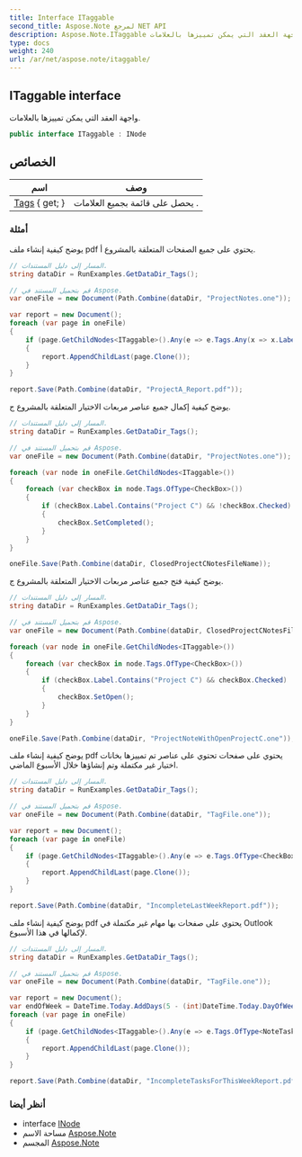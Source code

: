 ```yaml
---
title: Interface ITaggable
second_title: Aspose.Note لمرجع NET API
description: Aspose.Note.ITaggable واجهه المستخدم. واجهة العقد التي يمكن تمييزها بالعلامات.
type: docs
weight: 240
url: /ar/net/aspose.note/itaggable/
---
```

## ITaggable interface

واجهة العقد التي يمكن تمييزها بالعلامات.

```csharp
public interface ITaggable : INode
```

## الخصائص

| اسم | وصف |
| --- | --- |
| [Tags](../../aspose.note/itaggable/tags/) { get; } | يحصل على قائمة بجميع العلامات . |

### أمثلة

يوضح كيفية إنشاء ملف pdf يحتوي على جميع الصفحات المتعلقة بالمشروع أ.

```csharp
// المسار إلى دليل المستندات.
string dataDir = RunExamples.GetDataDir_Tags();

// قم بتحميل المستند في Aspose.
var oneFile = new Document(Path.Combine(dataDir, "ProjectNotes.one"));

var report = new Document();
foreach (var page in oneFile)
{
    if (page.GetChildNodes<ITaggable>().Any(e => e.Tags.Any(x => x.Label.Contains("Project A"))))
    {
        report.AppendChildLast(page.Clone());
    }
}

report.Save(Path.Combine(dataDir, "ProjectA_Report.pdf"));
```

يوضح كيفية إكمال جميع عناصر مربعات الاختيار المتعلقة بالمشروع ج.

```csharp
// المسار إلى دليل المستندات.
string dataDir = RunExamples.GetDataDir_Tags();

// قم بتحميل المستند في Aspose.
var oneFile = new Document(Path.Combine(dataDir, "ProjectNotes.one"));

foreach (var node in oneFile.GetChildNodes<ITaggable>())
{
    foreach (var checkBox in node.Tags.OfType<CheckBox>())
    {
        if (checkBox.Label.Contains("Project C") && !checkBox.Checked)
        {
            checkBox.SetCompleted();
        }
    }
}

oneFile.Save(Path.Combine(dataDir, ClosedProjectCNotesFileName));
```

يوضح كيفية فتح جميع عناصر مربعات الاختيار المتعلقة بالمشروع ج.

```csharp
// المسار إلى دليل المستندات.
string dataDir = RunExamples.GetDataDir_Tags();

// قم بتحميل المستند في Aspose.
var oneFile = new Document(Path.Combine(dataDir, ClosedProjectCNotesFileName));

foreach (var node in oneFile.GetChildNodes<ITaggable>())
{
    foreach (var checkBox in node.Tags.OfType<CheckBox>())
    {
        if (checkBox.Label.Contains("Project C") && checkBox.Checked)
        {
            checkBox.SetOpen();
        }
    }
}

oneFile.Save(Path.Combine(dataDir, "ProjectNoteWithOpenProjectC.one"));
```

يوضح كيفية إنشاء ملف pdf يحتوي على صفحات تحتوي على عناصر تم تمييزها بخانات اختيار غير مكتملة وتم إنشاؤها خلال الأسبوع الماضي.

```csharp
// المسار إلى دليل المستندات.
string dataDir = RunExamples.GetDataDir_Tags();

// قم بتحميل المستند في Aspose.
var oneFile = new Document(Path.Combine(dataDir, "TagFile.one"));

var report = new Document();
foreach (var page in oneFile)
{
    if (page.GetChildNodes<ITaggable>().Any(e => e.Tags.OfType<CheckBox>().Any(x => !x.Checked && DateTime.UtcNow.Subtract(TimeSpan.FromDays(7)) <= x.CreationTime)))
    {
        report.AppendChildLast(page.Clone());
    }
}

report.Save(Path.Combine(dataDir, "IncompleteLastWeekReport.pdf"));
```

يوضح كيفية إنشاء ملف pdf يحتوي على صفحات بها مهام غير مكتملة في Outlook لإكمالها في هذا الأسبوع.

```csharp
// المسار إلى دليل المستندات.
string dataDir = RunExamples.GetDataDir_Tags();

// قم بتحميل المستند في Aspose.
var oneFile = new Document(Path.Combine(dataDir, "TagFile.one"));

var report = new Document();
var endOfWeek = DateTime.Today.AddDays(5 - (int)DateTime.Today.DayOfWeek);
foreach (var page in oneFile)
{
    if (page.GetChildNodes<ITaggable>().Any(e => e.Tags.OfType<NoteTask>().Any(x => !x.Checked && DateTime.UtcNow.Subtract(TimeSpan.FromDays(7)) <= x.CreationTime && x.DueDate <= endOfWeek)))
    {
        report.AppendChildLast(page.Clone());
    }
}

report.Save(Path.Combine(dataDir, "IncompleteTasksForThisWeekReport.pdf"));
```

### أنظر أيضا

* interface [INode](../inode/)
* مساحة الاسم [Aspose.Note](../../aspose.note/)
* المجسم [Aspose.Note](../../)


